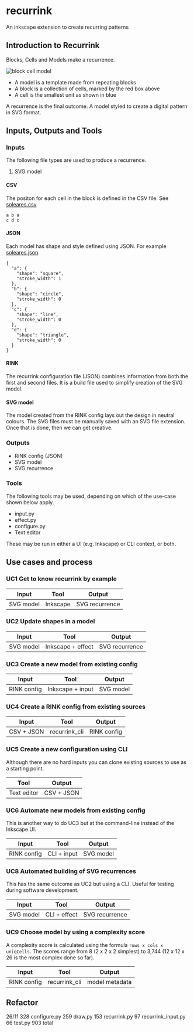 # recurrink
An inkscape extension to create recurring patterns

## Introduction to Recurrink
Blocks, Cells and Models make a recurrence.

![block cell model](doc/classBlockModel.svg)

- A model is a template made from repeating blocks
- A block is a collection of cells, marked by the red box above
- A cell is the smallest unit as shown in blue

A recurrence is the final outcome. A model styled to create a digital pattern in SVG format.

## Inputs, Outputs and Tools

### Inputs
The following file types are used to produce a recurrence.

1. SVG model  


#### CSV
The positon for each cell in the block is defined in the CSV file. See [soleares.csv](models/soleares.csv)
```
a b a
c d c
```
#### JSON 
Each model has shape and style defined using JSON. For example [soleares.json](models/soleares.json).
```
{
  "a": {
    "shape": "square",
    "stroke_width": 1
  },
  "b": {
    "shape": "circle",
    "stroke_width": 0
  },
  "c": {
    "shape": "line",
    "stroke_width": 0
  },
  "d": {
    "shape": "triangle",
    "stroke_width": 0
  }
}
```
#### RINK
The recurrink configuration file (JSON) combines information from both the first and second files. It is a build file used to simplify creation of the SVG model.

#### SVG model
The model created from the RINK config lays out the design in neutral colours. The SVG files must be manually saved with an SVG file extension. Once that is done, then we can get creative.

### Outputs
- RINK config (JSON) 
- SVG model 
- SVG recurrence

### Tools
The following tools may be used, depending on which of the use-case shown below apply.

- input.py
- effect.py
- configure.py
- Text editor

These may be run in either a UI (e.g. Inkscape) or CLI context, or both.

## Use cases and process
### UC1 Get to know recurrink by example

| Input | Tool | Output |
| ---   | ---  | --- |
|SVG model | Inkscape | SVG recurrence|

### UC2 Update shapes in a model

| Input | Tool | Output |
| ---   | ---  | --- |
| SVG model | Inkscape + effect | SVG recurrence|

### UC3 Create a new model from existing config

| Input | Tool | Output |
| ---   | ---  | --- |
|RINK config | Inkscape + input | SVG model|

### UC4 Create a RINK config from existing sources

| Input | Tool | Output |
| ---   | ---  | --- |
|CSV + JSON | recurrink\_cli | RINK config|

### UC5 Create a new configuration using CLI
Although there are no hard inputs you can clone existing sources to use as a starting point.

| Tool | Output |
| ---  | --- |
|Text editor | CSV + JSON|

### UC6 Automate new models from existing config
This is another way to do UC3 but at the command-line instead of the Inkscape UI.

| Input | Tool | Output |
| ---   | ---  | --- |
|RINK config | CLI + input | SVG model|

### UC8 Automated building of SVG recurrences
This has the same outcome as UC2 but using a CLI. Useful for testing during software development.

| Input | Tool | Output |
| ---   | ---  | --- |
|SVG model | CLI + effect | SVG recurrence|

### UC9 Choose model by using a complexity score
A complexity score is calculated using the formula `rows x cols x uniqCells`.
The scores range from 8 (2 x 2 x 2 simplest) to 3,744 (12 x 12 x 26 is the most complex done so far).

| Input | Tool | Output |
| ---   | ---  | --- |
|RINK config | recurrink\_cli | model metadata|

## Refactor
26/11
     328 configure.py
     259 draw.py
     153 recurrink.py
      97 recurrink_input.py
      66 test.py
     903 total
